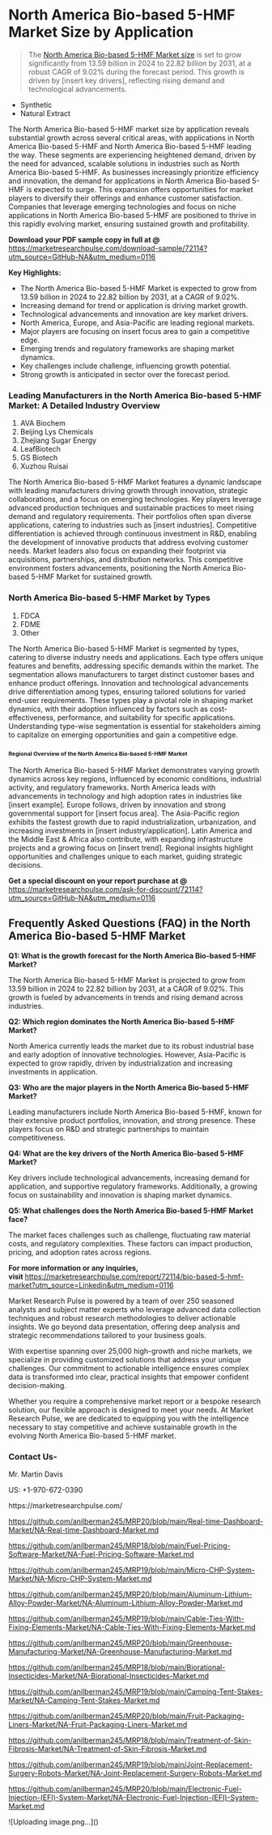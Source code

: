 <h1>North America Bio-based 5-HMF Market&nbsp;Size by Application</h1><blockquote><p>The <a href="https://marketresearchpulse.com/download-sample/72114?utm_source=GitHub-NA&amp;utm_medium=0116">North America Bio-based 5-HMF Market size</a> is set to grow significantly from 13.59 billion in 2024 to 22.82 billion by 2031, at a robust CAGR of 9.02% during the forecast period. This growth is driven by [insert key drivers], reflecting rising demand and technological advancements.</p></blockquote><ul><li>Synthetic<li> Natural Extract</li></ul><p>The North America Bio-based 5-HMF market size by application reveals substantial growth across several critical areas, with applications in North America Bio-based 5-HMF and North America Bio-based 5-HMF leading the way. These segments are experiencing heightened demand, driven by the need for advanced, scalable solutions in industries such as North America Bio-based 5-HMF. As businesses increasingly prioritize efficiency and innovation, the demand for applications in North America Bio-based 5-HMF is expected to surge. This expansion offers opportunities for market players to diversify their offerings and enhance customer satisfaction. Companies that leverage emerging technologies and focus on niche applications in North America Bio-based 5-HMF are positioned to thrive in this rapidly evolving market, ensuring sustained growth and profitability.</p><p><strong>Download your PDF sample copy in full at @ </strong><a href="https://marketresearchpulse.com/download-sample/72114?utm_source=GitHub-NA&amp;utm_medium=0116">https://marketresearchpulse.com/download-sample/72114?utm_source=GitHub-NA&amp;utm_medium=0116</a></p><p><strong>Key Highlights: </strong></p><ul><li>The North America Bio-based 5-HMF Market is expected to grow from 13.59 billion in 2024 to 22.82 billion by 2031, at a CAGR of 9.02%.</li><li>Increasing demand for trend or application is driving market growth.</li><li>Technological advancements and innovation are key market drivers.</li><li>North America, Europe, and Asia-Pacific are leading regional markets.</li><li>Major players are focusing on insert focus area to gain a competitive edge.</li><li>Emerging trends and regulatory frameworks are shaping market dynamics.</li><li>Key challenges include challenge, influencing growth potential.</li><li>Strong growth is anticipated in sector over the forecast period.</li></ul><h3>Leading Manufacturers in the North America Bio-based 5-HMF Market: A Detailed Industry Overview</h3><ol><li>AVA Biochem</li><li>Beijing Lys Chemicals</li><li>Zhejiang Sugar Energy</li><li>LeafBiotech</li><li>GS Biotech</li><li>Xuzhou Ruisai</li></ol><div class="flex max-w-full flex-col flex-grow"><div class="min-h-8 text-message flex w-full flex-col items-end gap-2 whitespace-normal break-words [.text-message+&amp;]:mt-5" dir="auto" data-message-author-role="assistant" data-message-id="fd8432e4-4910-450d-b182-61b7bfb0a01f" data-message-model-slug="gpt-4o"><div class="flex w-full flex-col gap-1 empty:hidden first:pt-[3px]"><div class="markdown prose w-full break-words dark:prose-invert light"><p>The North America Bio-based 5-HMF Market features a dynamic landscape with leading manufacturers driving growth through innovation, strategic collaborations, and a focus on emerging technologies. Key players leverage advanced production techniques and sustainable practices to meet rising demand and regulatory requirements. Their portfolios often span diverse applications, catering to industries such as [insert industries]. Competitive differentiation is achieved through continuous investment in R&amp;D, enabling the development of innovative products that address evolving customer needs. Market leaders also focus on expanding their footprint via acquisitions, partnerships, and distribution networks. This competitive environment fosters advancements, positioning the North America Bio-based 5-HMF Market for sustained growth.</p></div></div></div></div><h3>North America Bio-based 5-HMF Market by Types</h3><ol><li>FDCA<li> FDME<li> Other</li></ol><div class="flex max-w-full flex-col flex-grow"><div class="min-h-8 text-message flex w-full flex-col items-end gap-2 whitespace-normal break-words [.text-message+&amp;]:mt-5" dir="auto" data-message-author-role="assistant" data-message-id="084470be-0bb7-4664-bddf-5156b4f41249" data-message-model-slug="gpt-4o-mini"><div class="flex w-full flex-col gap-1 empty:hidden first:pt-[3px]"><div class="markdown prose w-full break-words dark:prose-invert light"><p>The North America Bio-based 5-HMF Market is segmented by types, catering to diverse industry needs and applications. Each type offers unique features and benefits, addressing specific demands within the market. The segmentation allows manufacturers to target distinct customer bases and enhance product offerings. Innovation and technological advancements drive differentiation among types, ensuring tailored solutions for varied end-user requirements. These types play a pivotal role in shaping market dynamics, with their adoption influenced by factors such as cost-effectiveness, performance, and suitability for specific applications. Understanding type-wise segmentation is essential for stakeholders aiming to capitalize on emerging opportunities and gain a competitive edge.</p></div></div></div></div><h3><span style="font-size: 11px;">Regional Overview of the North America Bio-based 5-HMF Market</span></h3><div class="flex max-w-full flex-col flex-grow"><div class="min-h-8 text-message flex w-full flex-col items-end gap-2 whitespace-normal break-words [.text-message+&amp;]:mt-5" dir="auto" data-message-author-role="assistant" data-message-id="e9038762-ce64-4e30-91c9-9bd413514231" data-message-model-slug="gpt-4o-mini"><div class="flex w-full flex-col gap-1 empty:hidden first:pt-[3px]"><div class="markdown prose w-full break-words dark:prose-invert light"><p>The North America Bio-based 5-HMF Market demonstrates varying growth dynamics across key regions, influenced by economic conditions, industrial activity, and regulatory frameworks. North America leads with advancements in technology and high adoption rates in industries like [insert example]. Europe follows, driven by innovation and strong governmental support for [insert focus area]. The Asia-Pacific region exhibits the fastest growth due to rapid industrialization, urbanization, and increasing investments in [insert industry/application]. Latin America and the Middle East &amp; Africa also contribute, with expanding infrastructure projects and a growing focus on [insert trend]. Regional insights highlight opportunities and challenges unique to each market, guiding strategic decisions.</p></div></div></div></div><p><strong>Get a special discount on your report purchase at @ </strong><a href="https://marketresearchpulse.com/ask-for-discount/72114?utm_source=GitHub-NA&amp;utm_medium=0116">https://marketresearchpulse.com/ask-for-discount/72114?utm_source=GitHub-NA&amp;utm_medium=0116</a></p><h2>Frequently Asked Questions (FAQ) in the North America Bio-based 5-HMF Market</h2><p><strong>Q1: What is the growth forecast for the North America Bio-based 5-HMF Market?</strong></p><p>The North America Bio-based 5-HMF Market is projected to grow from 13.59 billion in 2024 to 22.82 billion by 2031, at a CAGR of 9.02%. This growth is fueled by advancements in trends and rising demand across industries.</p><p><strong>Q2: Which region dominates the North America Bio-based 5-HMF Market?</strong></p><p>North America currently leads the market due to its robust industrial base and early adoption of innovative technologies. However, Asia-Pacific is expected to grow rapidly, driven by industrialization and increasing investments in application.</p><p><strong>Q3: Who are the major players in the North America Bio-based 5-HMF Market?</strong></p><p>Leading manufacturers include North America Bio-based 5-HMF, known for their extensive product portfolios, innovation, and strong presence. These players focus on R&amp;D and strategic partnerships to maintain competitiveness.</p><p><strong>Q4: What are the key drivers of the North America Bio-based 5-HMF Market?</strong></p><p>Key drivers include technological advancements, increasing demand for application, and supportive regulatory frameworks. Additionally, a growing focus on sustainability and innovation is shaping market dynamics.</p><p><strong>Q5: What challenges does the North America Bio-based 5-HMF Market face?</strong></p><p>The market faces challenges such as challenge, fluctuating raw material costs, and regulatory complexities. These factors can impact production, pricing, and adoption rates across regions.</p><p><strong>For more information or any inquiries, visit&nbsp;</strong><a href="https://marketresearchpulse.com/report/72114/bio-based-5-hmf-market?utm_source=Linkedin&utm_medium=0116">https://marketresearchpulse.com/report/72114/bio-based-5-hmf-market?utm_source=Linkedin&utm_medium=0116</a></p><p>Market Research Pulse is powered by a team of over 250 seasoned analysts and subject matter experts who leverage advanced data collection techniques and robust research methodologies to deliver actionable insights. We go beyond data presentation, offering deep analysis and strategic recommendations tailored to your business goals.</p><p>With expertise spanning over 25,000 high-growth and niche markets, we specialize in providing customized solutions that address your unique challenges. Our commitment to actionable intelligence ensures complex data is transformed into clear, practical insights that empower confident decision-making.</p><p>Whether you require a comprehensive market report or a bespoke research solution, our flexible approach is designed to meet your needs. At Market Research Pulse, we are dedicated to equipping you with the intelligence necessary to stay competitive and achieve sustainable growth in the evolving North America Bio-based 5-HMF market.</p><h3><strong>Contact Us-</strong></h3><p>Mr. Martin Davis</p><p>US: +1-970-672-0390</p><p>https://marketresearchpulse.com/</p><p><a href="https://github.com/anilberman245/MRP20/blob/main/Real-time-Dashboard-Market/NA-Real-time-Dashboard-Market.md">https://github.com/anilberman245/MRP20/blob/main/Real-time-Dashboard-Market/NA-Real-time-Dashboard-Market.md</a></p><p><a href="https://github.com/anilberman245/MRP18/blob/main/Fuel-Pricing-Software-Market/NA-Fuel-Pricing-Software-Market.md">https://github.com/anilberman245/MRP18/blob/main/Fuel-Pricing-Software-Market/NA-Fuel-Pricing-Software-Market.md</a></p><p><a href="https://github.com/anilberman245/MRP19/blob/main/Micro-CHP-System-Market/NA-Micro-CHP-System-Market.md">https://github.com/anilberman245/MRP19/blob/main/Micro-CHP-System-Market/NA-Micro-CHP-System-Market.md</a></p><p><a href="https://github.com/anilberman245/MRP20/blob/main/Aluminum-Lithium-Alloy-Powder-Market/NA-Aluminum-Lithium-Alloy-Powder-Market.md">https://github.com/anilberman245/MRP20/blob/main/Aluminum-Lithium-Alloy-Powder-Market/NA-Aluminum-Lithium-Alloy-Powder-Market.md</a></p><p><a href="https://github.com/anilberman245/MRP19/blob/main/Cable-Ties-With-Fixing-Elements-Market/NA-Cable-Ties-With-Fixing-Elements-Market.md">https://github.com/anilberman245/MRP19/blob/main/Cable-Ties-With-Fixing-Elements-Market/NA-Cable-Ties-With-Fixing-Elements-Market.md</a></p><p><a href="https://github.com/anilberman245/MRP20/blob/main/Greenhouse-Manufacturing-Market/NA-Greenhouse-Manufacturing-Market.md">https://github.com/anilberman245/MRP20/blob/main/Greenhouse-Manufacturing-Market/NA-Greenhouse-Manufacturing-Market.md</a></p><p><a href="https://github.com/anilberman245/MRP18/blob/main/Biorational-Insecticides-Market/NA-Biorational-Insecticides-Market.md">https://github.com/anilberman245/MRP18/blob/main/Biorational-Insecticides-Market/NA-Biorational-Insecticides-Market.md</a></p><p><a href="https://github.com/anilberman245/MRP19/blob/main/Camping-Tent-Stakes-Market/NA-Camping-Tent-Stakes-Market.md">https://github.com/anilberman245/MRP19/blob/main/Camping-Tent-Stakes-Market/NA-Camping-Tent-Stakes-Market.md</a></p><p><a href="https://github.com/anilberman245/MRP20/blob/main/Fruit-Packaging-Liners-Market/NA-Fruit-Packaging-Liners-Market.md">https://github.com/anilberman245/MRP20/blob/main/Fruit-Packaging-Liners-Market/NA-Fruit-Packaging-Liners-Market.md</a></p><p><a href="https://github.com/anilberman245/MRP18/blob/main/Treatment-of-Skin-Fibrosis-Market/NA-Treatment-of-Skin-Fibrosis-Market.md">https://github.com/anilberman245/MRP18/blob/main/Treatment-of-Skin-Fibrosis-Market/NA-Treatment-of-Skin-Fibrosis-Market.md</a></p><p><a href="https://github.com/anilberman245/MRP19/blob/main/Joint-Replacement-Surgery-Robots-Market/NA-Joint-Replacement-Surgery-Robots-Market.md">https://github.com/anilberman245/MRP19/blob/main/Joint-Replacement-Surgery-Robots-Market/NA-Joint-Replacement-Surgery-Robots-Market.md</a></p><p><a href="https://github.com/anilberman245/MRP20/blob/main/Electronic-Fuel-Injection-(EFI)-System-Market/NA-Electronic-Fuel-Injection-(EFI)-System-Market.md">https://github.com/anilberman245/MRP20/blob/main/Electronic-Fuel-Injection-(EFI)-System-Market/NA-Electronic-Fuel-Injection-(EFI)-System-Market.md</a></p>
![Uploading image.png…]()
